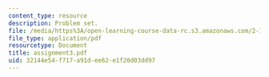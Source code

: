 ```yaml
---
content_type: resource
description: Problem set.
file: /media/https%3A/open-learning-course-data-rc.s3.amazonaws.com/2-141-modeling-and-simulation-of-dynamic-systems-fall-2006/32144e54f717a91dee62e1f20d03dd97_assignment3.pdf
file_type: application/pdf
resourcetype: Document
title: assignment3.pdf
uid: 32144e54-f717-a91d-ee62-e1f20d03dd97
---
```

